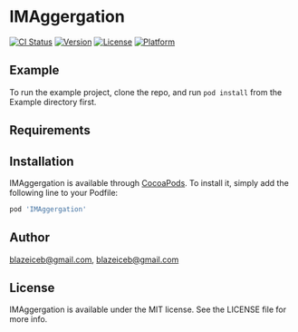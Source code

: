 # IMAggergation

[![CI Status](https://img.shields.io/travis/blazeiceb@gmail.com/IMAggergation.svg?style=flat)](https://travis-ci.org/blazeiceb@gmail.com/IMAggergation)
[![Version](https://img.shields.io/cocoapods/v/IMAggergation.svg?style=flat)](https://cocoapods.org/pods/IMAggergation)
[![License](https://img.shields.io/cocoapods/l/IMAggergation.svg?style=flat)](https://cocoapods.org/pods/IMAggergation)
[![Platform](https://img.shields.io/cocoapods/p/IMAggergation.svg?style=flat)](https://cocoapods.org/pods/IMAggergation)

## Example

To run the example project, clone the repo, and run `pod install` from the Example directory first.

## Requirements

## Installation

IMAggergation is available through [CocoaPods](https://cocoapods.org). To install
it, simply add the following line to your Podfile:

```ruby
pod 'IMAggergation'
```

## Author

blazeiceb@gmail.com, blazeiceb@gmail.com

## License

IMAggergation is available under the MIT license. See the LICENSE file for more info.
